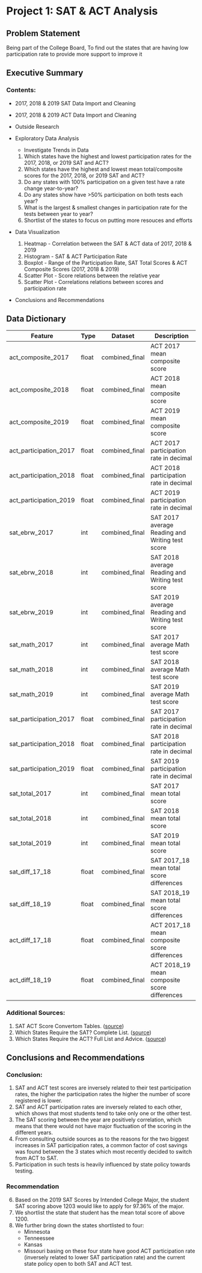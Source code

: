 
# Project 1: SAT & ACT Analysis

## Problem Statement

Being part of the College Board, To find out the states that are having low participation rate to provide more support to improve it

## Executive Summary

### Contents:
- 2017, 2018 & 2019 SAT Data Import and Cleaning
- 2017, 2018 & 2019 ACT Data Import and Cleaning
- Outside Research
- Exploratory Data Analysis
   - Investigate Trends in Data
    1. Which states have the highest and lowest participation rates for the 2017, 2018, or 2019 SAT and ACT?
    2. Which states have the highest and lowest mean total/composite scores for the 2017, 2018, or 2019 SAT and ACT?
    3. Do any states with 100% participation on a given test have a rate change year-to-year?
    4. Do any states show have >50% participation on both tests each year?
    5. What is the largest & smallest changes in participation rate for the tests between year to year?
    6. Shortlist of the states to focus on putting more resouces and efforts

- Data Visualization
   1. Heatmap - Correlation between the SAT & ACT data of 2017, 2018 & 2019
   2. Histogram - SAT & ACT Participation Rate
   3. Boxplot - Range of the Participation Rate, SAT Total Scores & ACT Composite Scores (2017, 2018 & 2019)
   4. Scatter Plot - Score relations between the relative year
   5. Scatter Plot - Correlations relations between scores and participation rate
- Conclusions and Recommendations

## Data Dictionary

|Feature|Type|Dataset|Description|
|---|---|---|---|
|act_composite_2017|float|combined_final|ACT 2017 mean composite score| 
|act_composite_2018|float|combined_final|ACT 2018 mean composite score| 
|act_composite_2019|float|combined_final|ACT 2019 mean composite score| 
|act_participation_2017|float|combined_final|ACT 2017 participation rate in decimal| 
|act_participation_2018|float|combined_final|ACT 2018 participation rate in decimal| 
|act_participation_2019|float|combined_final|ACT 2019 participation rate in decimal| 
|sat_ebrw_2017|int|combined_final|SAT 2017 average Reading and Writing test score| 
|sat_ebrw_2018|int|combined_final|SAT 2018 average Reading and Writing test score|
|sat_ebrw_2019|int|combined_final|SAT 2019 average Reading and Writing test score|
|sat_math_2017|int|combined_final|SAT 2017 average Math test score|
|sat_math_2018|int|combined_final|SAT 2018 average Math test score| 
|sat_math_2019|int|combined_final|SAT 2019 average Math test score| 
|sat_participation_2017|float|combined_final|SAT 2017 participation rate in decimal| 
|sat_participation_2018|float|combined_final|SAT 2018 participation rate in decimal| 
|sat_participation_2019|float|combined_final|SAT 2019 participation rate in decimal| 
|sat_total_2017|int|combined_final|SAT 2017 mean total score|
|sat_total_2018|int|combined_final|SAT 2018 mean total score|
|sat_total_2019|int|combined_final|SAT 2019 mean total score|
|sat_diff_17_18|float|combined_final|SAT 2017_18 mean total score differences|
|sat_diff_18_19|float|combined_final|SAT 2018_19 mean total score differences|
|act_diff_17_18|float|combined_final|ACT 2017_18 mean composite score differences|
|act_diff_18_19|float|combined_final|ACT 2018_19 mean composite score differences|


### Additional Sources:
1. SAT ACT Score Convertom Tables. ([source](https://www.crimsoneducation.org/sg/blog/test-prep/sat-vs-act-whats-the-difference/))
2. Which States Require the SAT? Complete List. ([source](https://blog.prepscholar.com/which-states-require-the-sat))
3. Which States Require the ACT? Full List and Advice. ([source](https://blog.prepscholar.com/which-states-require-the-act-full-list-and-advice))

## Conclusions and Recommendations

### Conclusion:
1. SAT and ACT test scores are inversely related to their test participation rates, the higher the participation rates the higher the number of score registered is lower.
2. SAT and ACT participation rates are inversely related to each other, which shows that most students tend to take only one or the other test.
3. The SAT scoring between the year are positively correlation, which means that there would not have major fluctuation of the scoring in the different years.
4. From consulting outside sources as to the reasons for the two biggest increases in SAT participation rates, a common factor of cost savings was found between the 3 states which most recently decided to switch from ACT to SAT.
5. Participation in such tests is heavily influenced by state policy towards testing.


### Recommendation
6. Based on the 2019 SAT Scores by Intended College Major, the student SAT scoring above 1203 would like to apply for 97.36% of the major.
7. We shortlist the state that student has the mean total score of above 1200.
8. We further bring down the states shortlisted to four:
   - Minnesota
   - Tenneessee
   - Kansas
   - Missouri
   basing on these four state have good ACT participation rate (inversely related to lower SAT participation rate) and the current state policy open to both SAT and ACT test.  




